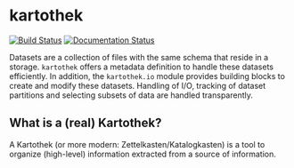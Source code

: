 kartothek
=========

[![Build Status](https://travis-ci.org/fjetter/kartothek.svg?branch=master)](https://travis-ci.org/fjetter/kartothek)
[![Documentation Status](https://readthedocs.org/projects/kartothek/badge/?version=latest)](https://kartothek.readthedocs.io/en/latest/?badge=latest)

Datasets are a collection of files with the same schema that reside in
a storage. `kartothek` offers a metadata definition to handle these datasets
efficiently. In addition, the `kartothek.io` module provides building
blocks to create and modify these datasets. Handling of I/O, tracking of
dataset partitions and selecting subsets of data are handled transparently.

What is a (real) Kartothek?
---------------------------

A Kartothek (or more modern: Zettelkasten/Katalogkasten) is a tool to organize
(high-level) information extracted from a source of information.
